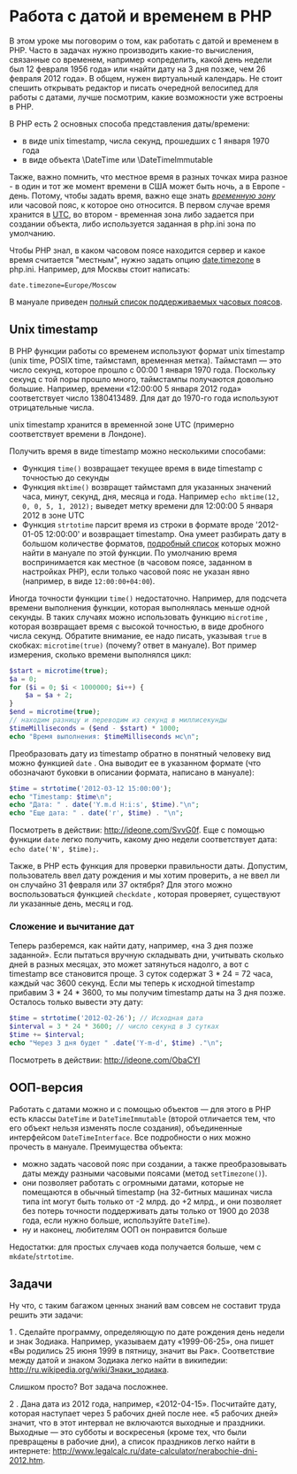# Работа с датой и временем в PHP

В этом уроке мы поговорим о том, как работать с датой и временем в PHP. Часто в задачах нужно производить какие-то вычисления, связанные со временем, например «определить, какой день недели был 12 февраля 1956 года» или «найти дату на 3 дня позже, чем 26 февраля 2012 года». В общем, нужен виртуальный календарь. Не стоит спешить открывать редактор и писать очередной велосипед для работы с датами, лучше посмотрим, какие возможности уже встроены в PHP.

В PHP есть 2 основных способа представления даты/времени: 

- в виде unix timestamp, числа секунд, прошедших с 1 января 1970 года
- в виде объекта \DateTime или \DateTimeImmutable

Также, важно помнить, что местное время в разных точках мира разное - в один и тот же момент времени в США может быть ночь, а в Европе - день. Потому, чтобы задать время, важно еще знать [*временную зону*](https://ru.wikipedia.org/wiki/%D0%A7%D0%B0%D1%81%D0%BE%D0%B2%D0%BE%D0%B9_%D0%BF%D0%BE%D1%8F%D1%81) или часовой пояс, к которое оно относится. В первом случае время хранится в [UTC](https://ru.wikipedia.org/wiki/%D0%92%D1%81%D0%B5%D0%BC%D0%B8%D1%80%D0%BD%D0%BE%D0%B5_%D0%BA%D0%BE%D0%BE%D1%80%D0%B4%D0%B8%D0%BD%D0%B8%D1%80%D0%BE%D0%B2%D0%B0%D0%BD%D0%BD%D0%BE%D0%B5_%D0%B2%D1%80%D0%B5%D0%BC%D1%8F), во втором - временная зона либо задается при создании объекта, либо используется заданная в php.ini зона по умолчанию. 

Чтобы PHP знал, в каком часовом поясе находится сервер и какое время считается "местным", нужно задать опцию [date.timezone](http://php.net/manual/ru/datetime.configuration.php#ini.date.timezone) в php.ini. Например, для Москвы стоит написать:

    date.timezone=Europe/Moscow

В мануале приведен [полный список поддерживаемых часовых поясов](http://php.net/manual/ru/timezones.php).

## Unix timestamp

В PHP функции работы со временем используют формат unix timestamp (unix time, POSIX time, таймстамп, временная метка). Таймстамп — это число секунд, которое прошло с 00:00 1 января 1970 года. Поскольку секунд с той поры прошло много, таймстампы получаются довольно большие. Например, времени «12:00:00 5 января 2012 года» соответствует число 1380413489. Для дат до 1970-го года используют отрицательные числа.

unix timestamp хранится в временной зоне UTC (примерно соответствует времени в Лондоне). 

Получить время в виде timestamp можно несколькими способами:

- Функция `time()` возвращает текущее время в виде timestamp с точностью до секунды
- Функция `mktime()` возвращет таймстамп для указанных значений часа, минут, секунд, дня, месяца и года. Например `echo mktime(12, 0, 0, 5, 1, 2012);` выведет метку времени для 12:00:00 5 января 2012 в зоне UTC
- Функция `strtotime` парсит время из строки в формате вроде '2012-01-05 12:00:00' и возвращает timestamp. Она умеет разбирать дату в большом количестве форматов, [подробный список](http://php.net/manual/ru/datetime.formats.php) которых можно найти в мануале по этой функции. По умолчанию время воспринимается как местное (в часовом поясе, заданном в настройках PHP), если только часовой пояс не указан явно (например, в виде `12:00:00+04:00`).

Иногда точности функции `time()` недостаточно. Например, для подсчета времени выполнения функции, которая выполнялась меньше одной секунды. В таких случаях можно использовать функцию `microtime` , которая возвращает время с высокой точностью, в виде дробного числа секунд. Обратите внимание, ее надо писать, указывая `true` в скобках: `microtime(true)` (почему? ответ в мануале). Вот пример измерения, сколько времени выполнялся цикл: 

```php
$start = microtime(true);
$a = 0;
for ($i = 0; $i < 1000000; $i++) {
    $a = $a + 2;
}
$end = microtime(true);
// находим разницу и переводим из секунд в миллисекунды
$timeMilliseconds = ($end - $start) * 1000; 
echo "Время выполнения: $timeMilliseconds мс\n";
```

Преобразовать дату из timestamp обратно в понятный человеку вид можно функцией `date` . Она выводит ее в указанном формате (что обозначают буковки в описании формата, написано в мануале):

```php
$time = strtotime('2012-03-12 15:00:00');
echo "Timestamp: $time\n";
echo "Дата: " . date('Y.m.d H:i:s', $time)."\n";
echo "Еще дата: " . date('r', $time) . "\n";
```

Посмотреть в действии: http://ideone.com/SvvG0f. Еще с помощью функции `date` легко получить, какому дню недели соответствует дата: `echo date('N', $time);`.

Также, в PHP есть функция для проверки правильности даты. Допустим, пользователь ввел дату рождения и мы хотим проверить, а не ввел ли он случайно 31 февраля или 37 октября? Для этого можно воспользоваться функцией `checkdate` , которая проверяет, существуют ли указанные день, месяц и год.

### Сложение и вычитание дат

Теперь разберемся, как найти дату, например, «на 3 дня позже заданной». Если пытаться вручную складывать дни, учитывать сколько дней в разных месяцах, это может затянуться надолго, а вот с timestamp все становится проще. 3 суток содержат 3 \* 24 = 72 часа, каждый час 3600 секунд. Если мы теперь к исходной timestamp прибавим 3 \* 24 \* 3600, то мы получим timestamp даты на 3 дня позже. Осталось только вывести эту дату:

```php
$time = strtotime('2012-02-26'); // Исходная дата
$interval = 3 * 24 * 3600; // число секунд в 3 сутках
$time += $interval;
echo "Через 3 дня будет " .date('Y-m-d', $time) ."\n";
```

Посмотреть в действии: http://ideone.com/ObaCYI

## ООП-версия

Работать с датами можно и с помощью объектов — для этого в PHP есть классы `DateTime` и `DateTimeImmutable` (второй отличается тем, что его объект нельзя изменять после создания), объединенные интерфейсом `DateTimeInterface`. Все подробности о них можно прочесть в мануале. Преимущества объекта: 

- можно задать часовой пояс при создании, а также преобразовывать даты между разными часовыми поясами (метод `setTimezone()`). 
- они позволяет работать с огромными датами, которые не помещаются в обычный timestamp (на 32-битных машинах числа типа int могут быть только от -2 млрд. до +2 млрд., и они позволяет без потерь точности поддерживать даты только от 1900 до 2038 года, если нужно больше, используйте `DateTime`).
- ну и наконец, любителям ООП он понравится больше

Недостатки: для простых случаев кода получается больше, чем с `mkdate`/`strtotime`.

## Задачи

Ну что, с таким багажом ценных знаний вам совсем не составит труда решить эти задачи:

1 . Сделайте программу, определяющую по дате рождения день недели и знак Зодиака. Например, указываем дату «1999-06-25», она пишет «Вы родились 25 июня 1999 в пятницу, значит вы Рак». Соответствие между датой и знаком Зодиака легко найти в википедии: http://ru.wikipedia.org/wiki/Знаки_зодиака.

Слишком просто? Вот задача посложнее.

2 . Дана дата из 2012 года, например, «2012-04-15». Посчитайте дату, которая наступает через 5 рабочих дней после нее. «5 рабочих дней» значит, что в этот интервал не включаются выходные и праздники. Выходные — это субботы и воскресенья (кроме тех, что были превращены в рабочие дни), а список праздников легко найти в интернете: http://www.legalcalc.ru/date-calculator/nerabochie-dni-2012.htm.

